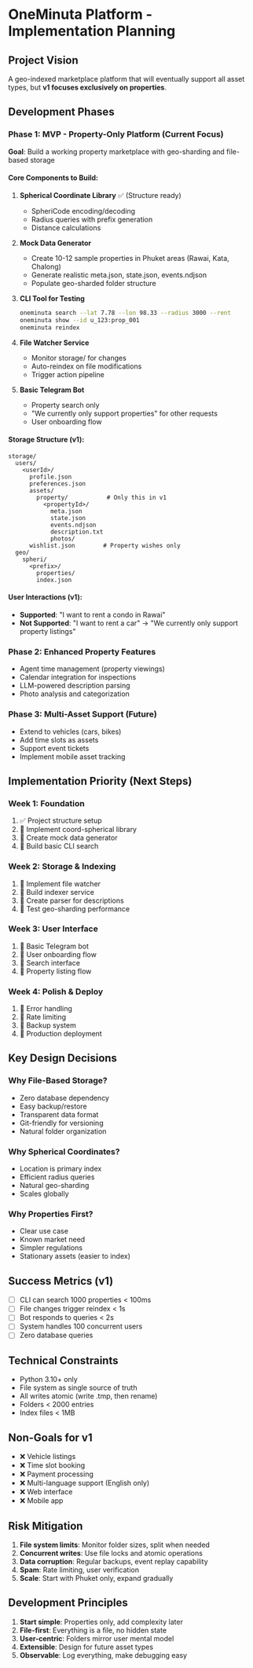 # OneMinuta Platform - Implementation Planning

## Project Vision
A geo-indexed marketplace platform that will eventually support all asset types, but **v1 focuses exclusively on properties**.

## Development Phases

### Phase 1: MVP - Property-Only Platform (Current Focus)
**Goal**: Build a working property marketplace with geo-sharding and file-based storage

#### Core Components to Build:
1. **Spherical Coordinate Library** ✅ (Structure ready)
   - SpheriCode encoding/decoding
   - Radius queries with prefix generation
   - Distance calculations

2. **Mock Data Generator**
   - Create 10-12 sample properties in Phuket areas (Rawai, Kata, Chalong)
   - Generate realistic meta.json, state.json, events.ndjson
   - Populate geo-sharded folder structure

3. **CLI Tool for Testing**
   ```bash
   oneminuta search --lat 7.78 --lon 98.33 --radius 3000 --rent
   oneminuta show --id u_123:prop_001
   oneminuta reindex
   ```

4. **File Watcher Service**
   - Monitor storage/ for changes
   - Auto-reindex on file modifications
   - Trigger action pipeline

5. **Basic Telegram Bot**
   - Property search only
   - "We currently only support properties" for other requests
   - User onboarding flow

#### Storage Structure (v1):
```
storage/
  users/
    <userId>/
      profile.json
      preferences.json
      assets/
        property/           # Only this in v1
          <propertyId>/
            meta.json
            state.json
            events.ndjson
            description.txt
            photos/
      wishlist.json        # Property wishes only
  geo/
    spheri/
      <prefix>/
        properties/
        index.json
```

#### User Interactions (v1):
- **Supported**: "I want to rent a condo in Rawai"
- **Not Supported**: "I want to rent a car" → "We currently only support property listings"

### Phase 2: Enhanced Property Features
- Agent time management (property viewings)
- Calendar integration for inspections
- LLM-powered description parsing
- Photo analysis and categorization

### Phase 3: Multi-Asset Support (Future)
- Extend to vehicles (cars, bikes)
- Add time slots as assets
- Support event tickets
- Implement mobile asset tracking

## Implementation Priority (Next Steps)

### Week 1: Foundation
1. ✅ Project structure setup
2. 🔴 Implement coord-spherical library
3. 🔴 Create mock data generator
4. 🔴 Build basic CLI search

### Week 2: Storage & Indexing
1. 🔴 Implement file watcher
2. 🔴 Build indexer service
3. 🔴 Create parser for descriptions
4. 🔴 Test geo-sharding performance

### Week 3: User Interface
1. 🔴 Basic Telegram bot
2. 🔴 User onboarding flow
3. 🔴 Search interface
4. 🔴 Property listing flow

### Week 4: Polish & Deploy
1. 🔴 Error handling
2. 🔴 Rate limiting
3. 🔴 Backup system
4. 🔴 Production deployment

## Key Design Decisions

### Why File-Based Storage?
- Zero database dependency
- Easy backup/restore
- Transparent data format
- Git-friendly for versioning
- Natural folder organization

### Why Spherical Coordinates?
- Location is primary index
- Efficient radius queries
- Natural geo-sharding
- Scales globally

### Why Properties First?
- Clear use case
- Known market need
- Simpler regulations
- Stationary assets (easier to index)

## Success Metrics (v1)
- [ ] CLI can search 1000 properties < 100ms
- [ ] File changes trigger reindex < 1s
- [ ] Bot responds to queries < 2s
- [ ] System handles 100 concurrent users
- [ ] Zero database queries

## Technical Constraints
- Python 3.10+ only
- File system as single source of truth
- All writes atomic (write .tmp, then rename)
- Folders < 2000 entries
- Index files < 1MB

## Non-Goals for v1
- ❌ Vehicle listings
- ❌ Time slot booking
- ❌ Payment processing
- ❌ Multi-language support (English only)
- ❌ Web interface
- ❌ Mobile app

## Risk Mitigation
1. **File system limits**: Monitor folder sizes, split when needed
2. **Concurrent writes**: Use file locks and atomic operations
3. **Data corruption**: Regular backups, event replay capability
4. **Spam**: Rate limiting, user verification
5. **Scale**: Start with Phuket only, expand gradually

## Development Principles
1. **Start simple**: Properties only, add complexity later
2. **File-first**: Everything is a file, no hidden state
3. **User-centric**: Folders mirror user mental model
4. **Extensible**: Design for future asset types
5. **Observable**: Log everything, make debugging easy